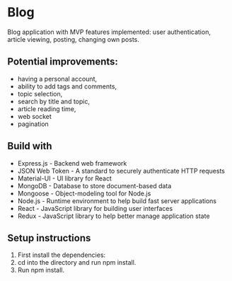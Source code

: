 # Blog
Blog application with MVP features implemented: user authentication, article viewing, posting, changing own posts.

## Potential improvements:
- having a personal account,
- ability to add tags and comments,
- topic selection,
- search by title and topic,
- article reading time,
- web socket
- pagination


## Build with
- Express.js - Backend web framework
- JSON Web Token - A standard to securely authenticate HTTP requests
- Material-UI - UI library for React
- MongoDB - Database to store document-based data
- Mongoose - Object-modeling tool for Node.js
- Node.js - Runtime environment to help build fast server applications
- React - JavaScript library for building user interfaces
- Redux - JavaScript library to help better manage application state

## Setup instructions
1. First install the dependencies:
2. cd into the directory and run npm install.
3. Run npm install.
